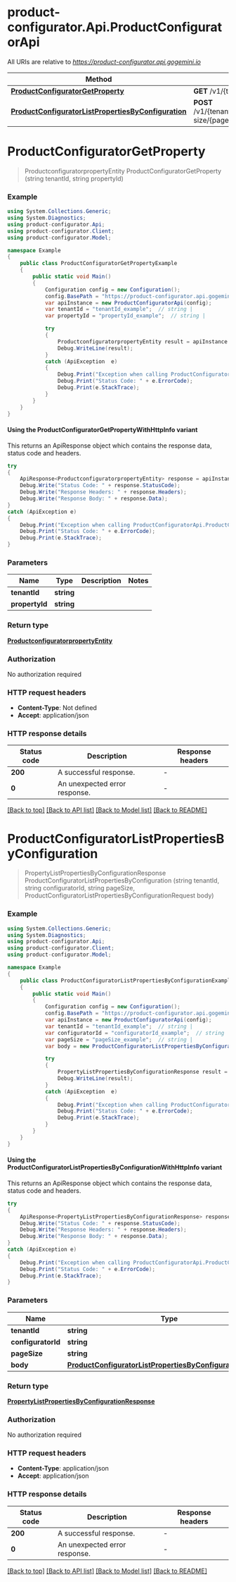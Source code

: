 # product-configurator.Api.ProductConfiguratorApi

All URIs are relative to *https://product-configurator.api.gogemini.io*

| Method | HTTP request | Description |
|--------|--------------|-------------|
| [**ProductConfiguratorGetProperty**](ProductConfiguratorApi.md#productconfiguratorgetproperty) | **GET** /v1/{tenantId}/property/{propertyId} |  |
| [**ProductConfiguratorListPropertiesByConfiguration**](ProductConfiguratorApi.md#productconfiguratorlistpropertiesbyconfiguration) | **POST** /v1/{tenantId}/configurator/{configuratorId}/page-size/{pageSize}/properties |  |

<a id="productconfiguratorgetproperty"></a>
# **ProductConfiguratorGetProperty**
> ProductconfiguratorpropertyEntity ProductConfiguratorGetProperty (string tenantId, string propertyId)



### Example
```csharp
using System.Collections.Generic;
using System.Diagnostics;
using product-configurator.Api;
using product-configurator.Client;
using product-configurator.Model;

namespace Example
{
    public class ProductConfiguratorGetPropertyExample
    {
        public static void Main()
        {
            Configuration config = new Configuration();
            config.BasePath = "https://product-configurator.api.gogemini.io";
            var apiInstance = new ProductConfiguratorApi(config);
            var tenantId = "tenantId_example";  // string | 
            var propertyId = "propertyId_example";  // string | 

            try
            {
                ProductconfiguratorpropertyEntity result = apiInstance.ProductConfiguratorGetProperty(tenantId, propertyId);
                Debug.WriteLine(result);
            }
            catch (ApiException  e)
            {
                Debug.Print("Exception when calling ProductConfiguratorApi.ProductConfiguratorGetProperty: " + e.Message);
                Debug.Print("Status Code: " + e.ErrorCode);
                Debug.Print(e.StackTrace);
            }
        }
    }
}
```

#### Using the ProductConfiguratorGetPropertyWithHttpInfo variant
This returns an ApiResponse object which contains the response data, status code and headers.

```csharp
try
{
    ApiResponse<ProductconfiguratorpropertyEntity> response = apiInstance.ProductConfiguratorGetPropertyWithHttpInfo(tenantId, propertyId);
    Debug.Write("Status Code: " + response.StatusCode);
    Debug.Write("Response Headers: " + response.Headers);
    Debug.Write("Response Body: " + response.Data);
}
catch (ApiException e)
{
    Debug.Print("Exception when calling ProductConfiguratorApi.ProductConfiguratorGetPropertyWithHttpInfo: " + e.Message);
    Debug.Print("Status Code: " + e.ErrorCode);
    Debug.Print(e.StackTrace);
}
```

### Parameters

| Name | Type | Description | Notes |
|------|------|-------------|-------|
| **tenantId** | **string** |  |  |
| **propertyId** | **string** |  |  |

### Return type

[**ProductconfiguratorpropertyEntity**](ProductconfiguratorpropertyEntity.md)

### Authorization

No authorization required

### HTTP request headers

 - **Content-Type**: Not defined
 - **Accept**: application/json


### HTTP response details
| Status code | Description | Response headers |
|-------------|-------------|------------------|
| **200** | A successful response. |  -  |
| **0** | An unexpected error response. |  -  |

[[Back to top]](#) [[Back to API list]](../README.md#documentation-for-api-endpoints) [[Back to Model list]](../README.md#documentation-for-models) [[Back to README]](../README.md)

<a id="productconfiguratorlistpropertiesbyconfiguration"></a>
# **ProductConfiguratorListPropertiesByConfiguration**
> PropertyListPropertiesByConfigurationResponse ProductConfiguratorListPropertiesByConfiguration (string tenantId, string configuratorId, string pageSize, ProductConfiguratorListPropertiesByConfigurationRequest body)



### Example
```csharp
using System.Collections.Generic;
using System.Diagnostics;
using product-configurator.Api;
using product-configurator.Client;
using product-configurator.Model;

namespace Example
{
    public class ProductConfiguratorListPropertiesByConfigurationExample
    {
        public static void Main()
        {
            Configuration config = new Configuration();
            config.BasePath = "https://product-configurator.api.gogemini.io";
            var apiInstance = new ProductConfiguratorApi(config);
            var tenantId = "tenantId_example";  // string | 
            var configuratorId = "configuratorId_example";  // string | 
            var pageSize = "pageSize_example";  // string | 
            var body = new ProductConfiguratorListPropertiesByConfigurationRequest(); // ProductConfiguratorListPropertiesByConfigurationRequest | 

            try
            {
                PropertyListPropertiesByConfigurationResponse result = apiInstance.ProductConfiguratorListPropertiesByConfiguration(tenantId, configuratorId, pageSize, body);
                Debug.WriteLine(result);
            }
            catch (ApiException  e)
            {
                Debug.Print("Exception when calling ProductConfiguratorApi.ProductConfiguratorListPropertiesByConfiguration: " + e.Message);
                Debug.Print("Status Code: " + e.ErrorCode);
                Debug.Print(e.StackTrace);
            }
        }
    }
}
```

#### Using the ProductConfiguratorListPropertiesByConfigurationWithHttpInfo variant
This returns an ApiResponse object which contains the response data, status code and headers.

```csharp
try
{
    ApiResponse<PropertyListPropertiesByConfigurationResponse> response = apiInstance.ProductConfiguratorListPropertiesByConfigurationWithHttpInfo(tenantId, configuratorId, pageSize, body);
    Debug.Write("Status Code: " + response.StatusCode);
    Debug.Write("Response Headers: " + response.Headers);
    Debug.Write("Response Body: " + response.Data);
}
catch (ApiException e)
{
    Debug.Print("Exception when calling ProductConfiguratorApi.ProductConfiguratorListPropertiesByConfigurationWithHttpInfo: " + e.Message);
    Debug.Print("Status Code: " + e.ErrorCode);
    Debug.Print(e.StackTrace);
}
```

### Parameters

| Name | Type | Description | Notes |
|------|------|-------------|-------|
| **tenantId** | **string** |  |  |
| **configuratorId** | **string** |  |  |
| **pageSize** | **string** |  |  |
| **body** | [**ProductConfiguratorListPropertiesByConfigurationRequest**](ProductConfiguratorListPropertiesByConfigurationRequest.md) |  |  |

### Return type

[**PropertyListPropertiesByConfigurationResponse**](PropertyListPropertiesByConfigurationResponse.md)

### Authorization

No authorization required

### HTTP request headers

 - **Content-Type**: application/json
 - **Accept**: application/json


### HTTP response details
| Status code | Description | Response headers |
|-------------|-------------|------------------|
| **200** | A successful response. |  -  |
| **0** | An unexpected error response. |  -  |

[[Back to top]](#) [[Back to API list]](../README.md#documentation-for-api-endpoints) [[Back to Model list]](../README.md#documentation-for-models) [[Back to README]](../README.md)

